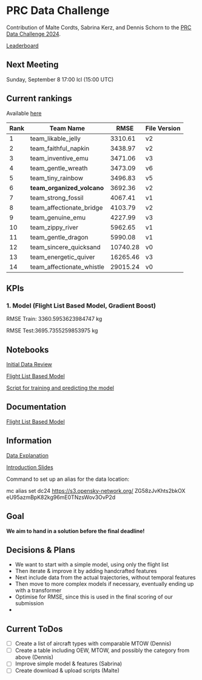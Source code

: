 # PRC Data Challenge

Contribution of Malte Cordts, Sabrina Kerz, and Dennis Schorn to the [PRC Data Challenge 2024](https://ansperformance.eu/study/data-challenge/).

[Leaderboard](https://datacomp.opensky-network.org/results)

## Next Meeting
Sunday, September 8 17:00 lcl (15:00 UTC)

## Current rankings

Available [here](https://datacomp.opensky-network.org/api/rankings)

<!--result-start-->
| Rank | Team Name | RMSE | File Version |
| ---- | --------- | ---- | ------------ |
| 1 | team_likable_jelly | 3310.61 | v2 |
| 2 | team_faithful_napkin | 3438.97 | v2 |
| 3 | team_inventive_emu | 3471.06 | v3 |
| 4 | team_gentle_wreath | 3473.09 | v6 |
| 5 | team_tiny_rainbow | 3496.83 | v5 |
| 6 | **team_organized_volcano** | 3692.36 | v2 |
| 7 | team_strong_fossil | 4067.41 | v1 |
| 8 | team_affectionate_bridge | 4103.79 | v2 |
| 9 | team_genuine_emu | 4227.99 | v3 |
| 10 | team_zippy_river | 5962.65 | v1 |
| 11 | team_gentle_dragon | 5990.08 | v1 |
| 12 | team_sincere_quicksand | 10740.28 | v0 |
| 13 | team_energetic_quiver | 16265.46 | v3 |
| 14 | team_affectionate_whistle | 29015.24 | v0 |
<!--result-end-->

## KPIs 
### 1. Model (Flight List Based Model, Gradient Boost)
RMSE Train: 3360.5953623984747 kg 

RMSE Test:3695.7355259853975 kg 

## Notebooks
[Initial Data Review](https://colab.research.google.com/drive/1WMxJp5L7vl9GBKhZzXFJeXjvI1MgSNON#scrollTo=p6q00gZ2aoNO) 

[Flight List Based Model](https://colab.research.google.com/drive/1h_4Kw_Kx4-c8agqgn95yTxK5HRhB2JIF)

[Script for training and predicting the model](https://colab.research.google.com/drive/1mKO-b7YfdCXVuNLkEvr6OccVzr4FLsp0?usp=sharing)

## Documentation

[Flight List Based Model](https://docs.google.com/document/d/1--aCGaPIoykFuH6jPuZkSNKuL8PHXe96vltabt59e6Y/edit)

## Information
[Data Explanation](https://drive.google.com/file/d/1qJPLEoQPBFM8mL6tLpiV-vdHZd88V_wM/view?usp=drive_link) 

[Introduction Slides](https://drive.google.com/file/d/1aDVe83t2N_of7b_DXSE8yEuQ1MaV0RpH/view?usp=drive_link) 

Command to set up an alias for the data location:

mc alias set dc24 https://s3.opensky-network.org/ ZG58zJvKhts2bkOX eU95azmBpK82kg96mE0TNzsWov3OvP2d

## Goal
**We aim to hand in a solution before the final deadline!**

## Decisions & Plans
- We want to start with a simple model, using only the flight list
- Then iterate & improve it by adding handcrafted features
- Next include data from the actual trajectories, without temporal features
- Then move to more complex models if necessary, eventually ending up with a transformer
- Optimise for RMSE, since this is used in the final scoring of our submission
- 

## Current ToDos
- [ ] Create a list of aircraft types with comparable MTOW (Dennis)
- [ ] Create a table including OEW, MTOW, and possibly the category from above (Dennis)
- [ ] Improve simple model & features (Sabrina)
- [ ] Create download & upload scripts (Malte)
